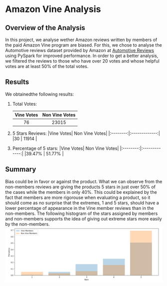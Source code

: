 # Amazon Vine Analysis
## Overview of the Analysis
In this project, we analyse wether Amazon reviews written by members of the paid Amazon Vine program are biased. For this, we chose to analyse the Automotive reviews dataset provided by Amazon at [Automotive Reviews](https://s3.amazonaws.com/amazon-reviews-pds/tsv/amazon_reviews_us_Automotive_v1_00.tsv.gz) using PySpark for improved performance. In order to get a better analysis, we filtered the reviews to those who have over 20 votes and whose helpful votes are at least 50% of the total votes.

## Results
We obtainedthe following results:
1. Total Votes:

    |Vine Votes| Non Vine Votes|
    |:--------:|:-------------:|
    |76        | 23015         |

2. 5 Stars Reviews:
    |Vine Votes| Non Vine Votes|
    |:--------:|:-------------:|
    |30        | 11914         |

3. Percentage of 5 stars:
    |Vine Votes| Non Vine Votes|
    |:--------:|:-------------:|
    |39.47%    | 51.77%        |

## Summary
Bias could be in favor or against the product. What we can observe from the non-members reviews are giving the products 5 stars in just over 50% of the cases while the members in only 40%. This could be explained by the fact that members are more rigorouse when evaluating a product, so it should come as no surprise that the extremes, 1 and 5 stars, should have a lower percentage of appearance in the Vine member reviews than in the non-members.
The following histogram of the stars assigned by members and non-members supports the idea of giving out extreme stars more easily by the non-members.
![](images/feq.png)
